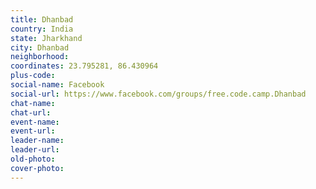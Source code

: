```yaml
---
title: Dhanbad
country: India
state: Jharkhand
city: Dhanbad
neighborhood: 
coordinates: 23.795281, 86.430964
plus-code:
social-name: Facebook
social-url: https://www.facebook.com/groups/free.code.camp.Dhanbad
chat-name:
chat-url:
event-name:
event-url:
leader-name:
leader-url:
old-photo: 
cover-photo:
---
```

